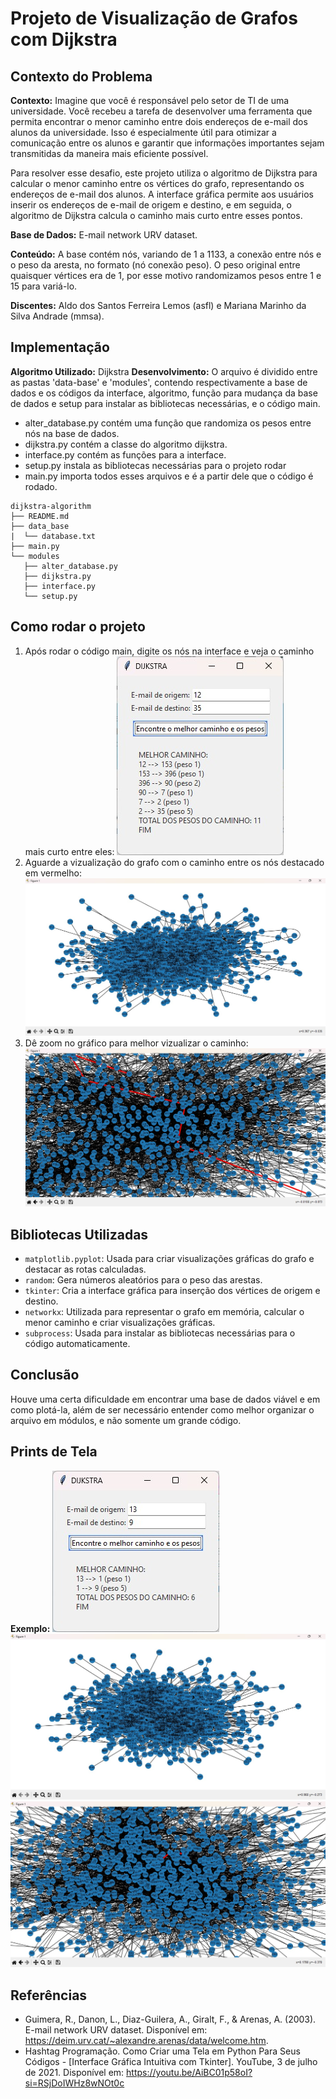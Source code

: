 # Projeto de Visualização de Grafos com Dijkstra

## Contexto do Problema

**Contexto:** Imagine que você é responsável pelo setor de TI de uma universidade. Você recebeu a tarefa de desenvolver uma ferramenta que permita encontrar o menor caminho entre dois endereços de e-mail dos alunos da universidade. Isso é especialmente útil para otimizar a comunicação entre os alunos e garantir que informações importantes sejam transmitidas da maneira mais eficiente possível.

Para resolver esse desafio, este projeto utiliza o algoritmo de Dijkstra para calcular o menor caminho entre os vértices do grafo, representando os endereços de e-mail dos alunos. A interface gráfica permite aos usuários inserir os endereços de e-mail de origem e destino, e em seguida, o algoritmo de Dijkstra calcula o caminho mais curto entre esses pontos.

**Base de Dados:**  E-mail network URV dataset.

**Conteúdo:** A base contém nós, variando de 1 a 1133, a conexão entre nós e o peso da aresta, no formato (nó conexão peso). O peso original entre quaisquer vértices era de 1, por esse motivo randomizamos pesos entre 1 e 15 para variá-lo.

**Discentes:** Aldo dos Santos Ferreira Lemos (asfl) e Mariana Marinho da Silva Andrade (mmsa).
## Implementação

**Algoritmo Utilizado:** Dijkstra
**Desenvolvimento:** O arquivo é dividido entre as pastas 'data-base' e 'modules', contendo respectivamente a base de dados e os códigos da interface, algoritmo, função para mudança da base de dados e setup para instalar as bibliotecas necessárias, e o código main. 
- alter_database.py contém uma função que randomiza os pesos entre nós na base de dados. 
- dijkstra.py contém a classe do algoritmo dijkstra. 
- interface.py contém as funções para a interface.
- setup.py instala as bibliotecas necessárias para o projeto rodar
- main.py importa todos esses arquivos e é a partir dele que o código é rodado.

```
dijkstra-algorithm
├── README.md
├── data_base
|  └── database.txt
├── main.py
└── modules
   ├── alter_database.py
   ├── dijkstra.py
   ├── interface.py
   └── setup.py
```

## Como rodar o projeto
1. Após rodar o código main, digite os nós na interface e veja o caminho mais curto entre eles:
    <img src=".\assets\exemplo_1.jpeg" />
2. Aguarde a vizualização do grafo com o caminho entre os nós destacado em vermelho:
    <img src=".\assets\grafo_1.1.jpeg" />
3. Dê zoom no gráfico para melhor vizualizar o caminho:
    <img src=".\assets\grafo_1.2.jpeg" />

## Bibliotecas Utilizadas

-  `matplotlib.pyplot`: Usada para criar visualizações gráficas do grafo e destacar as rotas calculadas.
- `random`: Gera números aleatórios para o peso das arestas.
- `tkinter`: Cria a interface gráfica para inserção dos vértices de origem e destino.
- `networkx`: Utilizada para representar o grafo em memória, calcular o menor caminho e criar visualizações gráficas.
- `subprocess`: Usada para instalar as bibliotecas necessárias para o código automaticamente.

## Conclusão

Houve uma certa dificuldade em encontrar uma base de dados viável e em como plotá-la, além de ser necessário entender como melhor organizar o arquivo em módulos, e não somente um grande código.

## Prints de Tela

**Exemplo:**
<img src=".\assets\exemplo_2.jpeg" />
<img src=".\assets\grafo_2.1.jpeg" />
<img src=".\assets\grafo_2.2.jpeg" />


## Referências

- Guimera, R., Danon, L., Diaz-Guilera, A., Giralt, F., & Arenas, A. (2003). E-mail network URV dataset. Disponível em: https://deim.urv.cat/~alexandre.arenas/data/welcome.htm.
- Hashtag Programação. Como Criar uma Tela em Python Para Seus Códigos - [Interface Gráfica Intuitiva com Tkinter]. YouTube, 3 de julho de 2021. Disponível em: https://youtu.be/AiBC01p58oI?si=RSjDoIWHz8wNOt0c
